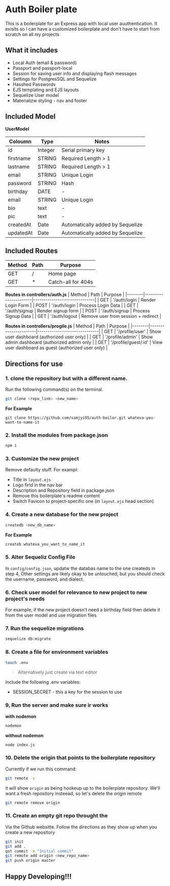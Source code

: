 # Auth Boiler plate

This is a boilerplate for an Express app with local user auuthentication. It exisits so I can have a customized boilerplate and don't have to start from scratch on all my projects

## What it includes

* Local Auth (email & password)
* Passport and passport-local
* Session for saving user info and displaying flash messages
* Settings for PostgresSQL and Sequelize
* Hasshed Passwords
* EJS templating and EJS layouts 
* Sequelize User model
* Materializw styling - nav and footer

## Included Model

**UserModel**

| Coloumn | Type | Notes |
|---------------|----------------|------------------------------|
| id | Integer | Serial primary key |
| firstname | STRING | Required Length > 1 |
| lastname | STRING | Required Length > 1 |
| email | STRING | Unique Login |
| password | STRING | Hash |
| birthday | DATE | - |
| email | STRING | Unique Login |
| bio | text | - |
| pic | text | - |
| createdAt| Date | Automatically added by Sequelize |
| updatedAt| Date | Automatically added by Sequelize |

## Included Routes

| Method | Path | Purpose |
|--------|----------------------|------------------------------|
| GET | / | Home page |
| GET | * | Catch-all for 404s |

**Routes in controllers/auth.js**
| Method | Path | Purpose |
|--------|----------------------|------------------------------|
| GET | '/auth/login | Render Login Form |
| POST | '/auth/login | Process Login Data |
| GET | '/auth/signup | Render signup form |
| POST | '/auth/signup | Process Signup Data |
| GET | '/auth/logout | Remove user from session + redirect |

**Routes in controllers/progile.js**
| Method | Path | Purpose |
|--------|----------------------|------------------------------|
| GET | '/profile/user' | Show user dashboard (authorized user only) |
| GET | '/profile/admin' | Show admin dashboard (authorized admin only |
| GET | '/profile/guest/:id' | View user dashboard as guest (authorized user only) |

## Directions for use

### 1. clone the repository but with a different name.

Run the following command(s) on the terminal.

```sh
git clone <repo_link> <new_name>
```
**For Example**

```
git clone https://github.com/samjyi95/auth-boiler.git whateva-you-want-to-name-it
```

### 2. Install the modules from package.json

```sh
npm i 
```

### 3. Customize the new project

Remove defaulty stuff. For exampl:

* Title in `layout.ejs`
* Logo firld in the nav bar
* Description and Repository field in package.json
* Remove this boilerplate's readme content
* Switch Favicon to project-specific one (in `layout.ejs` head section)


### 4. Create a new database for the new project

```sh
createdb <new_db_name>
```

**For Example**

```sh
createb whateva_you_want_to_name_it 
```

### 5. Alter Sequeliz Config File

In `config/config.json`, updatw the databas name to the one createds in step 4, Other settings are likely okay to be untouched, but you should check the username, password, and dialect.


### 6. Check user model for relevance to new project to new project's needs

For example, if the new project doesn't need a birthday field then delete it from the user model and use migration files 


### 7. Run the sequelize migrations 

```sh
sequelize db:migrate
```

### 8. Create a file for environment variables 

```sh 
touch .env
```

> Alternatively just create via text editor

Include the following .env variables:

* SESSION_SECRET - this a key for the session to use

### 9, Run the server and make sure ir works

**with nodemon**

```sh 
nodemon
```

**without nodemon**

```sh
node index.js
```

### 10. Delete the origin that points to the boilerplate repository

Currently if we run this command:

```sh
git remote -v
```

it will show `origin` as being hookeup up to the boilerplate repository. We'll want a fresh repository insteead, so let's delete the origin remote

```sh
git remote remove origin
```

### 11. Create an empty git repo throught the 

Via the Github websitte. Follow the directions as they show up when you create a new repository

```sh
git init
git add .
got commit -m "Initial commit"
git remote add origin <new_repo_name>
git push origin master 
```

## Happy Developing!!!





